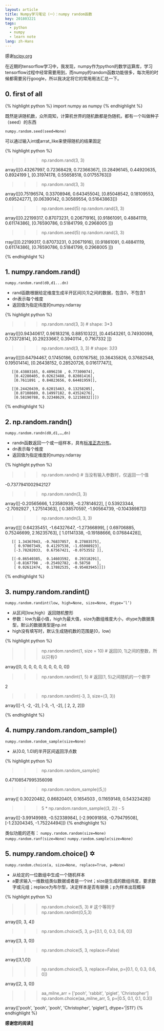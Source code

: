 ```yaml
---
layout: article
title: Numpy学习笔记（一）：numpy random函数
key: 201803221
tags:
  - python
  - numpy
  - learn note
lang: zh-Hans
---
```

感谢<a href="https://docs.scipy.org/doc/numpy-dev/reference/routines.random.html#random-generator" target="_blank">scipy.org</a>

在近期的tensorflow学习中，我发现，numpy作为python的数学运算库，学习tensorflow过程中经常需要用到，而numpy的random函数功能很多，每次用的时候都需要另行google，所以我决定将它的常用用法汇总一下。

## 0. first of all

{% highlight python %}
import numpy as numpy
{% endhighlight %}

既然是讲随机数，众所周知，计算机世界的随机数都是伪随机，都有一个叫做种子（seed）的东西

`numpy.random.seed(seed=None)`

可以通过输入int或arrat_like来使得随机的结果固定

{% highlight python %}
>>> np.random.rand(3, 3)

array([[0.43267997, 0.72368429, 0.72366367],
       [0.28496145, 0.44920635, 0.8924199 ],
       [0.31974178, 0.55658518, 0.01755763]])

>>> np.random.rand(3, 3)

array([[0.75196574, 0.33708946, 0.64345504],
       [0.85048542, 0.18109553, 0.69524277],
       [0.06390142, 0.30589554, 0.51643863]])

>>> np.random.seed(5)
>>> np.random.rand(3, 3)

array([[0.22199317, 0.87073231, 0.20671916],
       [0.91861091, 0.48841119, 0.61174386],
       [0.76590786, 0.51841799, 0.2968005 ]])

>>> np.random.seed(5)
>>> np.random.rand(3, 3)

rray([[0.22199317, 0.87073231, 0.20671916],
       [0.91861091, 0.48841119, 0.61174386],
       [0.76590786, 0.51841799, 0.2968005 ]])

{% endhighlight %}

## 1. numpy.random.rand()

`numpy.random.rand(d0,d1...dn)`

- rand函数根据给定维度生成半开区间[0,1)之间的数据，包含0，不包含1
- dn表示每个维度
- 返回值为指定纬度的numpy.ndarray

{% highlight python %}
>>> np.random.rand(3, 3) # shape: 3*3

array([[0.94340617, 0.96183216, 0.88510322],
       [0.44543261, 0.74930098, 0.73372814],
       [0.29233667, 0.3940114 , 0.7167332 ]])

>>> np.random.rand(3, 3, 3) # shape: 3*3*3

array([[[0.64794467, 0.17450186, 0.01016758],
        [0.36435826, 0.37682548, 0.19501414],
        [0.26438152, 0.28520726, 0.01617747]],

       [[0.43803165, 0.4096238 , 0.77309074],
        [0.42280405, 0.02623488, 0.82081416],
        [0.7611891 , 0.84823656, 0.64481959]],

       [[0.24420439, 0.62015463, 0.13258205],
        [0.87108689, 0.14997182, 0.43524276],
        [0.58190788, 0.32348629, 0.12158832]]])
{% endhighlight %}

## 2. np.random.randn()

`numpy.random.randn(d0,d1,…,dn)`

- randn函数返回一个或一组样本，具有<a href="https://baike.baidu.com/item/标准正态分布/552653?fr=aladdin" target="_blank">标准正态分布</a>。
- dn表示每个维度
- 返回值为指定维度的numpy.ndarray

{% highlight python %}
>>> np.random.randn() # 当没有输入参数时，仅返回一个值

-0.7377941002942127

>>> np.random.randn(3, 3)

array([[-0.20565666,  1.23580939, -0.27814622],
       [ 0.53923344, -2.7092927 ,  1.27514363],
       [ 0.38570597, -1.90564739, -0.10438987]])

>>> np.random.randn(3, 3, 3)

array([[[ 0.64235451, -1.64327647, -1.27366899],
        [ 0.69706885,  0.75246699,  2.16235763],
        [ 1.01141338, -0.19188666,  0.07684428]],

       [[ 1.34367043, -0.76837057,  0.27803575],
        [ 0.97007349,  0.41297538, -1.65008923],
        [-3.78282033,  0.67567421, -0.0753552 ]],

       [[-0.86540385,  0.14603592,  0.29318291],
        [-0.8167798 , -0.25492782, -0.58758   ],
        [ 0.02612474,  0.17882535, -0.95483945]]])

{% endhighlight %}

## 3. numpy.random.randint()

`numpy.random.randint(low, high=None, size=None, dtype=’l’)`

- 从区间[low,high）返回随机整形
- 参数：low为最小值，high为最大值，size为数组维度大小，dtype为数据类型，默认的数据类型是np.int
- high没有填写时，默认生成随机数的范围是[0，low)

{% highlight python %}
>>> np.random.randint(1, size = 10) # 返回[0, 1)之间的整数，所以只有0

array([0, 0, 0, 0, 0, 0, 0, 0, 0, 0])

>>> np.random.randint(1, 5) # 返回[1, 5)之间随机的一个数字

2

>>> np.random.randint(-3, 3, size=(3, 3))

array([[-1, -2, -2],
       [-3, -1, -2],
       [ 2,  2,  2]])

{% endhighlight %}

## 4. numpy.random.random_sample()

`numpy.random.random_sample(size=None)`

- 从[0.0, 1.0)的半开区间返回浮点数

{% highlight python %}
>>> np.random.random_sample()

0.47108547995356098

>>> np.random.random_sample((5,))

array([ 0.30220482,  0.86820401,  0.1654503 ,  0.11659149,  0.54323428])

>>> 5 * np.random.random_sample((3, 2)) - 5

array([[-3.99149989, -0.52338984],
       [-2.99091858, -0.79479508],
       [-1.23204345, -1.75224494]])
{% endhighlight %}

类似功能的还有：
`numpy.random.random(size=None)`
`numpy.random.ranf(size=None)`
`numpy.random.sample(size=None)`

## 5. numpy.random.choice() ✡️

`numpy.random.choice(a, size=None, replace=True, p=None)`

- 从给定的一位数组中生成一个随机样本
- a要求输入一维数组类似数据或者是一个int；size是生成的数组纬度，要求数字或元组；replace为布尔型，决定样本是否有替换；p为样本出现概率

{% highlight python %}
>>> np.random.choice(5, 3) # 这个等同于np.random.randint(0,5,3)

array([0, 3, 4])

>>> np.random.choice(5, 3, p=[0.1, 0, 0.3, 0.6, 0])

array([3, 3, 0])

>>> np.random.choice(5, 3, replace=False)

array([3,1,0])

>>> np.random.choice(5, 3, replace=False, p=[0.1, 0, 0.3, 0.6, 0])

array([2, 3, 0])

>>> aa_milne_arr = ['pooh', 'rabbit', 'piglet', 'Christopher']
>>> np.random.choice(aa_milne_arr, 5, p=[0.5, 0.1, 0.1, 0.3])

array(['pooh', 'pooh', 'pooh', 'Christopher', 'piglet'],
      dtype='|S11')
{% endhighlight %}

**感谢您的阅读**🙏
